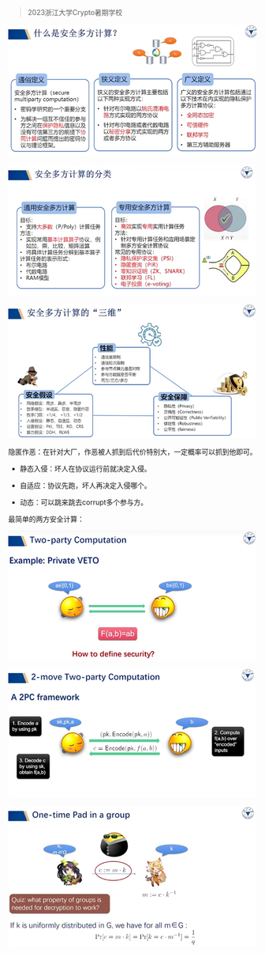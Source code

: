 > 2023浙江大学Crypto暑期学校



![image-20230626105424949](MPC1：两方安全计算协议.assets/image-20230626105424949.png)

![image-20230626105833332](MPC1：两方安全计算协议.assets/image-20230626105833332.png)



![image-20230626110248017](MPC1：两方安全计算协议.assets/image-20230626110248017.png)

隐匿作恶：在针对大厂，作恶被人抓到后代价特别大，一定概率可以抓到他即可。

- 静态入侵：坏人在协议运行前就决定入侵。

- 自适应：协议先跑，坏人再决定入侵哪个。

- 动态：可以跳来跳去corrupt多个参与方。



最简单的两方安全计算：

![image-20230626111046414](MPC1：两方安全计算协议.assets/image-20230626111046414.png)



![image-20230626111407931](MPC1：两方安全计算协议.assets/image-20230626111407931.png)



![image-20230626112246389](MPC1：两方安全计算协议.assets/image-20230626112246389.png)